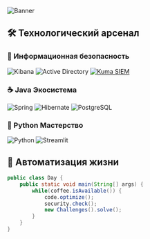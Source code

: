 ![Banner](https://media2.giphy.com/media/v1.Y2lkPTc5MGI3NjExaGx6cWd6OG52dzcwZmVpZjJyYndkeThrbWNkODM3Z3cwbms4M3F5bSZlcD12MV9pbnRlcm5hbF9naWZfYnlfaWQmY3Q9Zw/FtLZ05FBnC48uYGzuO/giphy.gif)
## 🛠️ Технологический арсенал

### 🔐 Информационная безопасность
![Kibana](https://img.shields.io/badge/Kibana-005571?style=for-the-badge&logo=Kibana&logoColor=white)
![Active Directory](https://img.shields.io/badge/Active_Directory-0078D4?style=for-the-badge&logo=microsoft&logoColor=white)
[![Kuma SIEM](https://img.shields.io/badge/KUMA_SIEM-8A2BE2?style=for-the-badge&logo=kubernetes&logoColor=white)](https://kuma.io/)

### ☕ Java Экосистема
![Spring](https://img.shields.io/badge/Spring-6DB33F?style=for-the-badge&logo=spring&logoColor=white)
![Hibernate](https://img.shields.io/badge/Hibernate-59666C?style=for-the-badge&logo=Hibernate&logoColor=white)
![PostgreSQL](https://img.shields.io/badge/PostgreSQL-316192?style=for-the-badge&logo=postgresql&logoColor=white)

### 🐍 Python Мастерство
![Python](https://img.shields.io/badge/Python-3776AB?style=for-the-badge&logo=python&logoColor=white)
![Streamlit](https://img.shields.io/badge/Streamlit-FF4B4B?style=for-the-badge&logo=Streamlit&logoColor=white)

## 🤖 Автоматизация жизни
```java
public class Day {
    public static void main(String[] args) {
        while(coffee.isAvailable()) {
            code.optimize();
            security.check();
            new Challenges().solve();
        }
    }
}
